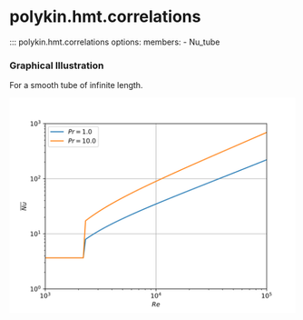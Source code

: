 # polykin.hmt.correlations

::: polykin.hmt.correlations
    options:
        members:
            - Nu_tube

### Graphical Illustration

For a smooth tube of infinite length.

![Nu_tube](Nu_tube.svg)